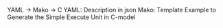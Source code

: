 YAML -> Mako -> C 
YAML: Description in json 
Mako: Template Example to Generate the Simple Execute Unit in C-model

